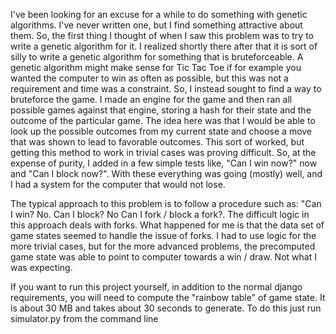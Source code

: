 I've been looking for an excuse for a while to do something with genetic algorithms. I've never written one, but I find something attractive about them. So, the first thing I thought of when I saw this problem was to try to write a genetic algorithm for it. I realized shortly there after that it is sort of silly to write a genetic algorithm for something that is bruteforceable. A genetic algorithm might make sense for Tic Tac Toe if for example you wanted the computer to win as often as possible, but this was not a requirement and time was a constraint. So, I instead sought to find a way to bruteforce the game. I made an engine for the game and then ran all possible games against that engine, storing a hash for their state and the outcome of the particular game. The idea here was that I would be able to look up the possible outcomes from my current state and choose a move that was shown to lead to favorable outcomes. This sort of worked, but getting this method to work in trivial cases was proving difficult. So, at the expense of purity, I added in a few simple tests like, "Can I win now?" now and "Can I block now?". With these everything was going (mostly) well, and I had a system for the computer that would not lose.

The typical approach to this problem is to follow a procedure such as: "Can I win? No. Can I block? No Can I fork / block a fork?. The difficult logic in this approach deals with forks. What happened for me is that the data set of game states seemed to handle the issue of forks. I had to use logic for the more trivial cases, but for the more advanced problems, the precomputed game state was able to point to computer towards a win / draw. Not what I was expecting.

If you want to run this project yourself, in addition to the normal django requirements, you will need to compute the "rainbow table" of game state. It is about 30 MB and takes about 30 seconds to generate. To do this just run simulator.py from the command line